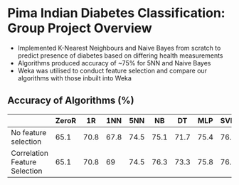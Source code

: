 # Pima Indian Diabetes Classification: Group Project Overview

- Implemented K-Nearest Neighbours and Naive Bayes from scratch to predict presence of diabetes based on differing health measurements
- Algorithms produced accuracy of ~75% for 5NN and Naive Bayes
- Weka was utilised to conduct feature selection and compare our algorithms with those inbuilt into Weka

## Accuracy of Algorithms (%)

|                               | ZeroR | 1R   | 1NN  | 5NN  | NB   | DT   | MLP  | SVM  | RF   |
|-------------------------------|-------|------|------|------|------|------|------|------|------|
| No feature selection          | 65.1  | 70.8 | 67.8 | 74.5 | 75.1 | 71.7 | 75.4 | 76.3 | 74.9 |
| Correlation Feature Selection | 65.1  | 70.8 | 69   | 74.5 | 76.3 | 73.3 | 75.8 | 76.7 | 75.9 |
